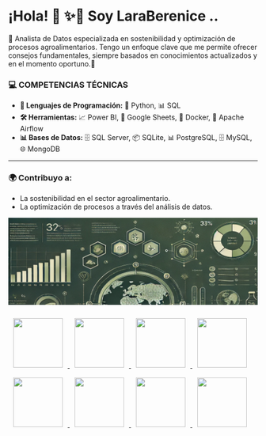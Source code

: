 # ¡Hola! 👋 ✨🔭 Soy LaraBerenice ..

🌱 Analista de Datos especializada en sostenibilidad y optimización de procesos agroalimentarios. Tengo un enfoque clave que me permite ofrecer consejos fundamentales, siempre basados en conocimientos actualizados y en el momento oportuno.🌱

### 💻 COMPETENCIAS TÉCNICAS
- **🔧 Lenguajes de Programación:** 🐍 Python, 📊 SQL
- **🛠 Herramientas:** 📈 Power BI, 📅 Google Sheets, 🐳 Docker, 🚀 Apache Airflow
- **📊 Bases de Datos:** 🗄️ SQL Server, 📦 SQLite, 📊 PostgreSQL, 🗄️ MySQL, 🌐 MongoDB

---

### 🌍 Contribuyo a:
- La sostenibilidad en el sector agroalimentario.
- La optimización de procesos a través del análisis de datos.

![Nueva Imagen](https://github.com/LaraBerenice/Repo_Imagenes/blob/main/xx.png)

<a href="git_hub">
    <img src="https://github.com/user-attachments/assets/70bb8b8e-b3ce-48a3-ae6f-5c4cb1db8434" style="width: 100px; height: 100px; margin: 10px;">
</a>
<a href="ENLACE_Python">
    <img src="https://img.icons8.com/?size=100&id=13441&format=png&color=000000" style="width: 100px; height: 100px; margin: 10px;">
</a>
<a href="ENLACE_POWER_BI">
    <img src="https://img.icons8.com/?size=100&id=qYfwpsRXEcpc&format=png&color=000000" style="width: 100px; height: 100px; margin: 10px;">
</a>
<a href="ENLACE_GOOGLE_SHEETS">
    <img src="https://img.icons8.com/?size=100&id=30461&format=png&color=000000" style="width: 100px; height: 100px; margin: 10px;">
</a>
<a href="ENLACE_DOCKER">
    <img src="https://img.icons8.com/?size=100&id=cdYUlRaag9G9&format=png&color=000000" style="width: 100px; height: 100px; margin: 10px;">
</a>
<a href="ENLACE_APACHE_AIRFLOW">
    <img src="https://github.com/user-attachments/assets/8ff6532e-81c5-4abc-bb0a-deea8e6cf0c79" style="width: 100px; height: 100px; margin: 10px;">
</a>
<a href="ENLACE_SQL_SERVER">
    <img src="https://img.icons8.com/?size=100&id=uOsDUfEtcu5S&format=png&color=000000" style="width: 100px; height: 100px; margin: 10px;">
</a>
<a href="ENLACE_MONGODB">
    <img src="https://github.com/user-attachments/assets/404c6695-7ff9-421e-bf46-a3cb714f1521" style="width: 100px; height: 100px; margin: 10px;">
</a>




